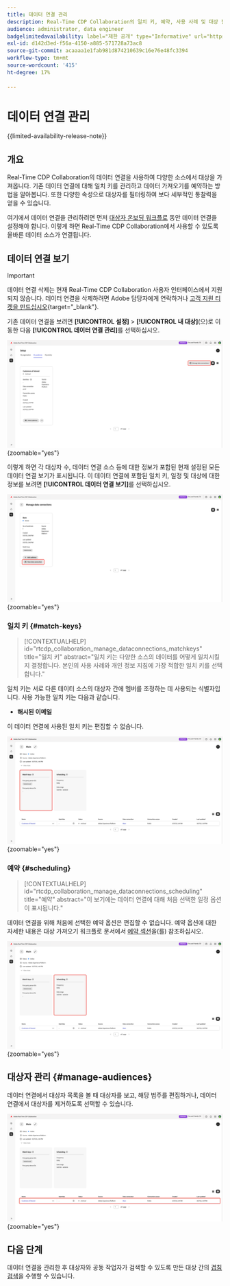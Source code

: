 ```yaml
---
title: 데이터 연결 관리
description: Real-Time CDP Collaboration의 일치 키, 예약, 사용 사례 및 대상 필터링을 포함하여 데이터 연결을 관리하는 방법을 알아봅니다
audience: administrator, data engineer
badgelimitedavailability: label="제한 공개" type="Informative" url="https://helpx.adobe.com/kr/legal/product-descriptions/real-time-customer-data-platform-collaboration.html newtab=true"
exl-id: d142d3ed-f56a-4150-a885-571728a73ac8
source-git-commit: acaaaa1e1fab981d874210639c16e76e48fc3394
workflow-type: tm+mt
source-wordcount: '415'
ht-degree: 17%

---
```


# 데이터 연결 관리

{{limited-availability-release-note}}

## 개요

Real-Time CDP Collaboration의 데이터 연결을 사용하여 다양한 소스에서 대상을 가져옵니다. 기존 데이터 연결에 대해 일치 키를 관리하고 데이터 가져오기를 예약하는 방법을 알아봅니다. 또한 다양한 속성으로 대상자를 필터링하여 보다 세부적인 통찰력을 얻을 수 있습니다.

여기에서 데이터 연결을 관리하려면 먼저 [대상자 온보딩 워크플로](./onboard-audiences.md) 동안 데이터 연결을 설정해야 합니다. 이렇게 하면 Real-Time CDP Collaboration에서 사용할 수 있도록 올바른 데이터 소스가 연결됩니다.

## 데이터 연결 보기

>[!IMPORTANT]
>
>데이터 연결 삭제는 현재 Real-Time CDP Collaboration 사용자 인터페이스에서 지원되지 않습니다. 데이터 연결을 삭제하려면 Adobe 담당자에게 연락하거나 [고객 지원 티켓을 만드십시오](https://experienceleague.adobe.com/home?lang=ko&amp;support-tab=open-ticket#support){target="_blank"}.

기존 데이터 연결을 보려면 **[!UICONTROL 설정]** > **[!UICONTROL 내 대상]**(으)로 이동한 다음 **[!UICONTROL 데이터 연결 관리]**&#x200B;를 선택하십시오.

![데이터 연결 관리가 강조 표시된 작업 영역을 설정합니다.](/help/assets/setup/manage-data-connection/manage-data-connection-highlighted.png){zoomable="yes"}

이렇게 하면 각 대상자 수, 데이터 연결 소스 등에 대한 정보가 포함된 현재 설정된 모든 데이터 연결 보기가 표시됩니다. 이 데이터 연결에 포함된 일치 키, 일정 및 대상에 대한 정보를 보려면 **[!UICONTROL 데이터 연결 보기]**&#x200B;를 선택하십시오.

![연결을 사용하여 데이터 연결 작업 영역 관리 ](/help/assets/setup/manage-data-connection/view-data-connection-highlighted.png){zoomable="yes"}

### 일치 키 {#match-keys}

>[!CONTEXTUALHELP]
>id="rtcdp_collaboration_manage_dataconnections_matchkeys"
>title="일치 키"
>abstract="일치 키는 다양한 소스의 데이터를 어떻게 일치시킬지 결정합니다. 본인의 사용 사례와 개인 정보 지침에 가장 적합한 일치 키를 선택합니다."

일치 키는 서로 다른 데이터 소스의 대상자 간에 멤버를 조정하는 데 사용되는 식별자입니다. 사용 가능한 일치 키는 다음과 같습니다.

- **해시된 이메일**

이 데이터 연결에 사용된 일치 키는 편집할 수 없습니다.

![일치 키 섹션이 강조 표시된 데이터 연결 작업 영역입니다.](/help/assets/setup/manage-data-connection/view-data-connection-match-keys.png){zoomable="yes"}

### 예약 {#scheduling}

>[!CONTEXTUALHELP]
>id="rtcdp_collaboration_manage_dataconnections_scheduling"
>title="예약"
>abstract="이 보기에는 데이터 연결에 대해 처음 선택한 일정 옵션이 표시됩니다."

데이터 연결을 위해 처음에 선택한 예약 옵션은 편집할 수 없습니다. 예약 옵션에 대한 자세한 내용은 대상 가져오기 워크플로 문서에서 [예약 섹션](/help/guide/setup/onboard-audiences.md#schedule)을(를) 참조하십시오.

![일정 섹션이 강조 표시된 데이터 연결 작업 영역입니다.](/help/assets/setup/manage-data-connection/view-data-connection-scheduling.png){zoomable="yes"}

## 대상자 관리 {#manage-audiences}

데이터 연결에서 대상자 목록을 볼 때 대상자를 보고, 해당 범주를 편집하거나, 데이터 연결에서 대상자를 제거하도록 선택할 수 있습니다.

![대상이 강조 표시된 데이터 연결 작업 영역입니다.](/help/assets/setup/manage-data-connection/view-data-connection-manage-audiences.png){zoomable="yes"}

## 다음 단계

데이터 연결을 관리한 후 대상자와 공동 작업자가 검색할 수 있도록 만든 대상 간의 [겹침 검색](/help/guide/collaborate/discover.md)을 수행할 수 있습니다.
